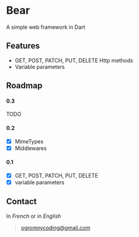 # Bear
A simple web framework in Dart

## Features
* GET, POST, PATCH, PUT, DELETE Http methods
* Variable parameters 


## Roadmap
#### 0.3
TODO

#### 0.2
- [x] MimeTypes
- [x] Middlewares

#### 0.1
- [x] GET, POST, PATCH, PUT, DELETE
- [x] variable parameters

## Contact
In *French* or in *English*
> ogromnycoding@gmail.com